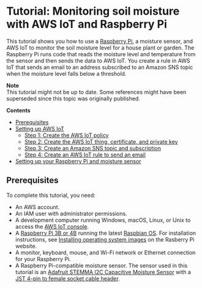 # Tutorial: Monitoring soil moisture with AWS IoT and Raspberry Pi<a name="iot-moisture-tutorial"></a>

This tutorial shows you how to use a [Raspberry Pi](https://www.raspberrypi.org/), a moisture sensor, and AWS IoT to monitor the soil moisture level for a house plant or garden\. The Raspberry Pi runs code that reads the moisture level and temperature from the sensor and then sends the data to AWS IoT\. You create a rule in AWS IoT that sends an email to an address subscribed to an Amazon SNS topic when the moisture level falls below a threshold\.

**Note**  
This tutorial might not be up to date\. Some references might have been superseded since this topic was originally published\.

**Contents**
+ [Prerequisites](#iot-moisture-prereqs)
+ [Setting up AWS IoT](iot-moisture-setup.md)
  + [Step 1: Create the AWS IoT policy](iot-moisture-policy.md)
  + [Step 2: Create the AWS IoT thing, certificate, and private key](iot-moisture-create-thing.md)
  + [Step 3: Create an Amazon SNS topic and subscription](iot-moisture-create-sns-topic.md)
  + [Step 4: Create an AWS IoT rule to send an email](iot-moisture-create-rule.md)
+ [Setting up your Raspberry Pi and moisture sensor](iot-moisture-raspi-setup.md)

## Prerequisites<a name="iot-moisture-prereqs"></a>

To complete this tutorial, you need:
+ An AWS account\.
+ An IAM user with administrator permissions\.
+ A development computer running Windows, macOS, Linux, or Unix to access the [AWS IoT console](https://console.aws.amazon.com/iot/home)\.
+ A [Raspberry Pi 3B or 4B](https://www.raspberrypi.org/products/) running the latest [Raspbian OS](https://www.raspberrypi.org/software/operating-systems/)\. For installation instructions, see [Installing operating system images](https://www.raspberrypi.org/documentation/installation/installing-images/README.md) on the Rasberry Pi website\. 
+ A monitor, keyboard, mouse, and Wi\-Fi network or Ethernet connection for your Raspberry Pi\.
+ A Raspberry Pi\-compatible moisture sensor\. The sensor used in this tutorial is an [Adafruit STEMMA I2C Capacitive Moisture Sensor](https://www.adafruit.com/product/4026) with a [JST 4\-pin to female socket cable header](https://www.adafruit.com/product/3950)\. 